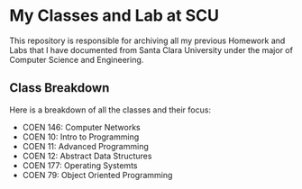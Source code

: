 # My Classes and Lab at SCU

This repository is responsible for archiving all my previous Homework and Labs that I have documented from Santa Clara University under the major of Computer Science and Engineering.

## Class Breakdown 
Here is a breakdown of all the classes and their focus:
- COEN 146: Computer Networks
- COEN 10: Intro to Programming
- COEN 11: Advanced Programming
- COEN 12: Abstract Data Structures
- COEN 177: Operating Systemts
- COEN 79: Object Oriented Programming

